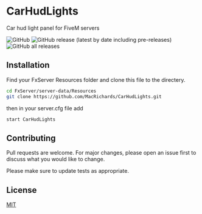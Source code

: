 # CarHudLights
Car hud light panel for FiveM servers

![GitHub](https://img.shields.io/github/license/MacRichards/CarHudLights) ![GitHub release (latest by date including pre-releases)](https://img.shields.io/github/v/release/MacRichards/CarHudLights?include_prereleases) ![GitHub all releases](https://img.shields.io/github/downloads/MacRichards/CarHudLights/total)

## Installation

Find your FxServer Resources folder and clone this file to the directery.

```bash
cd FxServer/server-data/Resources
git clone https://github.com/MacRichards/CarHudLights.git
```

then in your server.cfg file add

```python
start CarHudLights
```

## Contributing
Pull requests are welcome. For major changes, please open an issue first to discuss what you would like to change.

Please make sure to update tests as appropriate.

## License
[MIT](https://choosealicense.com/licenses/mit/)
